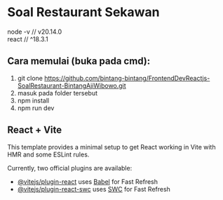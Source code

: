 # Soal Restaurant Sekawan

node -v // v20.14.0 <br/>
react // ^18.3.1

## Cara memulai (buka pada cmd): 
1. git clone https://github.com/bintang-bintang/FrontendDevReactjs-SoalRestaurant-BintangAjiWibowo.git
2. masuk pada folder tersebut
3. npm install
4. npm run dev

## React + Vite

This template provides a minimal setup to get React working in Vite with HMR and some ESLint rules.

Currently, two official plugins are available:

- [@vitejs/plugin-react](https://github.com/vitejs/vite-plugin-react/blob/main/packages/plugin-react/README.md) uses [Babel](https://babeljs.io/) for Fast Refresh
- [@vitejs/plugin-react-swc](https://github.com/vitejs/vite-plugin-react-swc) uses [SWC](https://swc.rs/) for Fast Refresh

